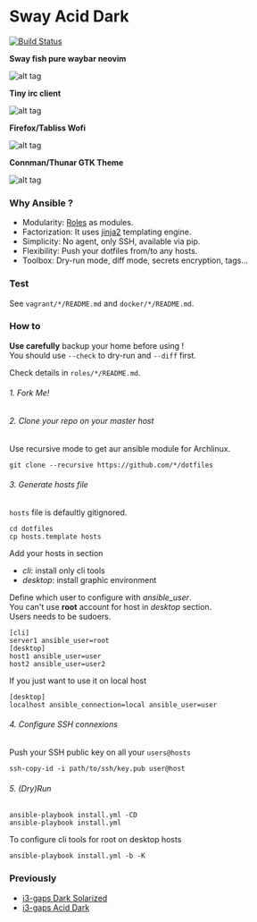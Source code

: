 # Sway Acid Dark 

[![Build Status](https://travis-ci.org/eoli3n/dotfiles.svg?branch=master)](https://travis-ci.org/eoli3n/dotfiles)

**Sway fish pure waybar neovim**

![alt tag](https://github.com/eoli3n/dotfiles/blob/master/screenshots/sway.png)

**Tiny irc client**

![alt tag](https://github.com/eoli3n/dotfiles/blob/master/screenshots/irc.png)

**Firefox/Tabliss Wofi**

![alt tag](https://github.com/eoli3n/dotfiles/blob/master/screenshots/ff.png)

**Connman/Thunar GTK Theme**

![alt tag](https://github.com/eoli3n/dotfiles/blob/master/screenshots/gtk.png)

### Why Ansible ?

- Modularity: [Roles](https://docs.ansible.com/ansible/latest/user_guide/playbooks_reuse_roles.html) as modules.
- Factorization: It uses [jinja2](https://docs.ansible.com/ansible-container/container_yml/template.html) templating engine.
- Simplicity: No agent, only SSH, available via pip.
- Flexibility: Push your dotfiles from/to any hosts.
- Toolbox: Dry-run mode, diff mode, secrets encryption, tags...

### Test

See ``vagrant/*/README.md`` and ``docker/*/README.md``.

### How to

**Use carefully** backup your home before using !  
You should use ``--check`` to dry-run and ``--diff`` first.

Check details in ``roles/*/README.md``.  

###### 1. Fork Me!

###### 2. Clone your repo on your master host

Use recursive mode to get aur ansible module for Archlinux.
```
git clone --recursive https://github.com/*/dotfiles
```
###### 3. Generate hosts file

``hosts`` file is defaultly gitignored.
```
cd dotfiles
cp hosts.template hosts
```
Add your hosts in section
- *cli*: install only cli tools
- *desktop*: install graphic environment

Define which user to configure with *ansible_user*.  
You can't use **root** account for host in *desktop* section.  
Users needs to be sudoers.  
```
[cli]
server1 ansible_user=root
[desktop]
host1 ansible_user=user
host2 ansible_user=user2
```

If you just want to use it on local host
```
[desktop]
localhost ansible_connection=local ansible_user=user
```

###### 4. Configure SSH connexions

Push your SSH public key on all your ``users@hosts``
```
ssh-copy-id -i path/to/ssh/key.pub user@host
```

###### 5. (Dry)Run

```
ansible-playbook install.yml -CD
ansible-playbook install.yml
```
To configure cli tools for root on desktop hosts
```
ansible-playbook install.yml -b -K
```

### Previously

* [i3-gaps Dark Solarized](https://github.com/eoli3n/dotfiles/tree/zsh-agnoster-solarized)
* [i3-gaps Acid Dark](https://github.com/eoli3n/dotfiles/tree/i3-gaps-acid-dark)

